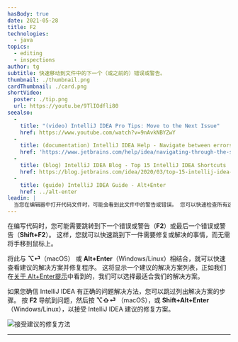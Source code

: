 ```yaml
---
hasBody: true
date: 2021-05-28
title: F2
technologies:
  - java
topics:
  - editing
  - inspections
author: tg
subtitle: 快速移动到文件中的下一个（或之前的）错误或警告。
thumbnail: ./thumbnail.png
cardThumbnail: ./card.png
shortVideo:
  poster: ./tip.png
  url: https://youtu.be/9TlIOdfli80
seealso:
  - 
    title: "(video) IntelliJ IDEA Pro Tips: Move to the Next Issue"
    href: https://www.youtube.com/watch?v=9nAvkNBYZwY
  - 
    title: (documentation) IntelliJ IDEA Help - Navigate between errors or warnings
    href: 'https://www.jetbrains.com/help/idea/navigating-through-the-source-code.html#navigate-errors-warnings'
  - 
    title: (blog) IntelliJ IDEA Blog - Top 15 IntelliJ IDEA Shortcuts
    href: https://blog.jetbrains.com/idea/2020/03/top-15-intellij-idea-shortcuts/
  - 
    title: (guide) IntelliJ IDEA Guide - Alt+Enter
    href: ../alt-enter
leadin: |
  当您在编辑器中打开代码文件时，可能会看到此文件中的警告或错误。 您可以快速检查所有这些问题，而无需使用鼠标，只需按**F2**。
---
```


  在编写代码时，您可能需要跳转到下一个错误或警告（**F2**）或最后一个错误或警告（**Shift+F2**）。 这样，您就可以快速跳到下一件需要修复或解决的事情，而无需将手移到鼠标上。

  将此与 **⌥⏎**（macOS） 或 **Alt+Enter**（Windows/Linux）相结合，就可以快速查看建议的解决方案并修复程序。 这将显示一个建议的解决方案列表，正如我们在[关于  Alt+Enter提示](../alt-enter)中看到的，我们可以选择最适合我们的解决方案。

  如果您确信 IntelliJ IDEA 有正确的问题解决方法，您可以跳过列出解决方案的步骤。 按 **F2** 导航到问题，然后按 **⌥⇧⏎** （macOS），或 **Shift+Alt+Enter**（Windows/Linux），以接受 IntelliJ IDEA 建议的修复方案。

![接受建议的修复方法](accept-suggestion.png)

---
